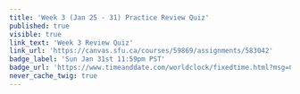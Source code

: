 ```yaml
---
title: 'Week 3 (Jan 25 - 31) Practice Review Quiz'
published: true
visible: true
link_text: 'Week 3 Review Quiz'
link_url: 'https://canvas.sfu.ca/courses/59869/assignments/583042'
badge_label: 'Sun Jan 31st 11:59pm PST'
badge_url: 'https://www.timeanddate.com/worldclock/fixedtime.html?msg=CMPT-363+Week+3+Review+Quiz+Due+Date&iso=20210131T235900'
never_cache_twig: true
---
```

